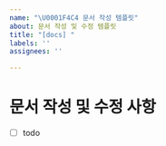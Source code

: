 ```yaml
---
name: "\U0001F4C4 문서 작성 템플릿"
about: 문서 작성 및 수정 템플릿
title: "[docs] "
labels: ''
assignees: ''

---
```


# 문서 작성 및 수정 사항
 - [ ] todo
